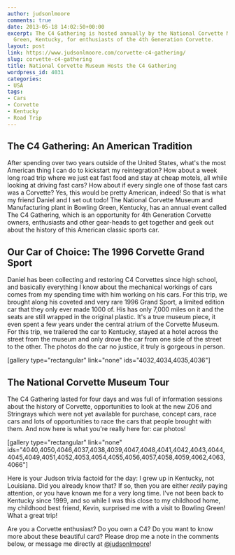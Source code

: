 ```yaml
---
author: judsonlmoore
comments: true
date: 2013-05-18 14:02:50+00:00
excerpt: The C4 Gathering is hosted annually by the National Corvette Museum in Bowling
  Green, Kentucky, for enthusiasts of the 4th Generation Corvette.
layout: post
link: https://www.judsonlmoore.com/corvette-c4-gathering/
slug: corvette-c4-gathering
title: National Corvette Museum Hosts the C4 Gathering
wordpress_id: 4031
categories:
- USA
tags:
- Cars
- Corvette
- Kentucky
- Road Trip
---
```


## The C4 Gathering: An American Tradition


After spending over two years outside of the United States, what's the most American thing I can do to kickstart my reintegration? How about a week long road trip where we just eat fast food and stay at cheap motels, all while looking at driving fast cars? How about if every single one of those fast cars was a Corvette? Yes, this would be pretty American, indeed! So that is what my friend Daniel and I set out todo! The National Corvette Museum and Manufacturing plant in Bowling Green, Kentucky, has an annual event called The C4 Gathering, which is an opportunity for 4th Generation Corvette owners, enthusiasts and other gear-heads to get together and geek out about the history of this American classic sports car.


## Our Car of Choice: The 1996 Corvette Grand Sport


Daniel has been collecting and restoring C4 Corvettes since high school, and basically everything I know about the mechanical workings of cars comes from my spending time with him working on his cars. For this trip, we brought along his coveted and very rare 1996 Grand Sport, a limited edition car that they only ever made 1000 of. His has only 7,000 miles on it and the seats are still wrapped in the original plastic. It's a true museum piece, it even spent a few years under the central atrium of the Corvette Museum. For this trip, we trailered the car to Kentucky, stayed at a hotel across the street from the museum and only drove the car from one side of the street to the other. The photos do the car no justice, it truly is gorgeous in person.

[gallery type="rectangular" link="none" ids="4032,4034,4035,4036"]


## The National Corvette Museum Tour


The C4 Gathering lasted for four days and was full of information sessions about the history of Corvette, opportunities to look at the new ZO6 and Stringrays which were not yet available for purchase, concept cars, race cars and lots of opportunities to race the cars that people brought with them. And now here is what you're really here for: car photos!

[gallery type="rectangular" link="none" ids="4040,4050,4046,4037,4038,4039,4047,4048,4041,4042,4043,4044,4045,4049,4051,4052,4053,4054,4055,4056,4057,4058,4059,4062,4063,4066"]



Here is your Judson trivia factoid for the day: I grew up in Kentucky, not Louisiana. Did you already know that? If so, then you are either _really_ paying attention, or you have known me for a very long time. I've not been back to Kentucky since 1999, and so while I was this close to my childhood home, my childhood best friend, Kevin, surprised me with a visit to Bowling Green! What a great trip!

Are you a Corvette enthusiast? Do you own a C4? Do you want to know more about these beautiful card? Please drop me a note in the comments below, or message me directly at [@judsonlmoore](http://twitter.com/judsonlmoore)!
